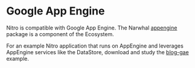 Google App Engine
=================

Nitro is compatible with Google App Engine. The Narwhal [appengine](http://github.com/gmosx/appengine) package is a component of the Ecosystem.

For an example Nitro application that runs on AppEngine and leverages AppEngine services like the DataStore, download and study the [blog-gae](http://github.com/gmosx/blog-gae) example.
